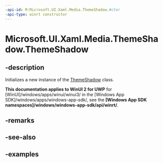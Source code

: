 ```yaml
---
-api-id: M:Microsoft.UI.Xaml.Media.ThemeShadow.#ctor
-api-type: winrt constructor
---
```


<!-- Method syntax.
public ThemeShadow.ThemeShadow()
-->

# Microsoft.UI.Xaml.Media.ThemeShadow.ThemeShadow

## -description

Initializes a new instance of the [ThemeShadow](themeshadow.md) class.

**This documentation applies to WinUI 2 for UWP** for [WinUI]/windows/apps/winui/winui3/ in the [Windows App SDK]/windows/apps/windows-app-sdk/, see the **[Windows App SDK namespaces]/windows/windows-app-sdk/api/winrt/**.

## -remarks

## -see-also

## -examples

